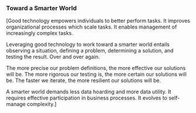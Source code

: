 ### Toward a Smarter World

[Good technology empowers individuals to better perform tasks. It improves organizational processes which scale tasks. It enables management of increasingly complex tasks.

Leveraging good technology to work toward a smarter world entails observing a situation, defining a problem, determining a solution, and testing the result. Over and over again.

The more precise our problem definitions, the more effective our solutions will be. The more rigorous our testing is, the more certain our solutions will be. The faster we iterate, the more resilient our solutions will be.

A smarter world demands less data hoarding and more data utility. It requires effective participation in business processes. It evolves to self-manage complexity.]
